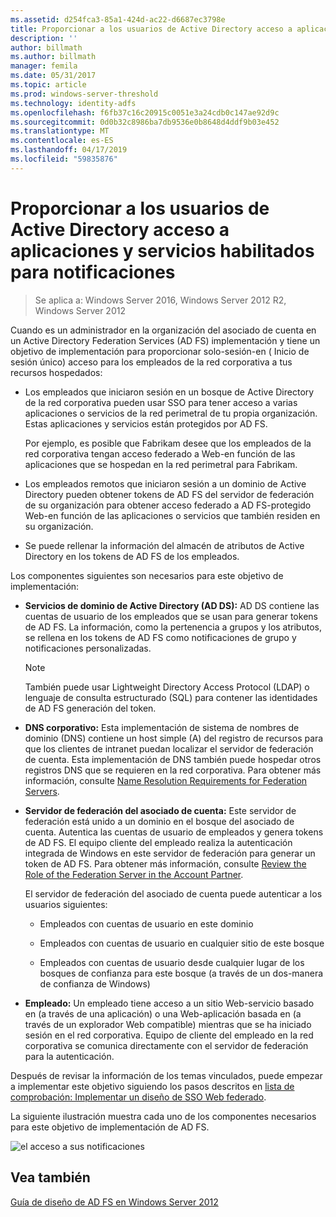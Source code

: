 ```yaml
---
ms.assetid: d254fca3-85a1-424d-ac22-d6687ec3798e
title: Proporcionar a los usuarios de Active Directory acceso a aplicaciones y servicios habilitados para notificaciones
description: ''
author: billmath
ms.author: billmath
manager: femila
ms.date: 05/31/2017
ms.topic: article
ms.prod: windows-server-threshold
ms.technology: identity-adfs
ms.openlocfilehash: f6fb37c16c20915c0051e3a24cdb0c147ae92d9c
ms.sourcegitcommit: 0d0b32c8986ba7db9536e0b8648d4ddf9b03e452
ms.translationtype: MT
ms.contentlocale: es-ES
ms.lasthandoff: 04/17/2019
ms.locfileid: "59835876"
---
```

# <a name="provide-your-active-directory-users-access-to-your-claims-aware-applications-and-services"></a>Proporcionar a los usuarios de Active Directory acceso a aplicaciones y servicios habilitados para notificaciones

>Se aplica a: Windows Server 2016, Windows Server 2012 R2, Windows Server 2012

Cuando es un administrador en la organización del asociado de cuenta en un Active Directory Federation Services \(AD FS\) implementación y tiene un objetivo de implementación para proporcionar solo\-sesión\-en \( Inicio de sesión único\) acceso para los empleados de la red corporativa a tus recursos hospedados:  
  
-   Los empleados que iniciaron sesión en un bosque de Active Directory de la red corporativa pueden usar SSO para tener acceso a varias aplicaciones o servicios de la red perimetral de tu propia organización. Estas aplicaciones y servicios están protegidos por AD FS.  
  
    Por ejemplo, es posible que Fabrikam desee que los empleados de la red corporativa tengan acceso federado a Web\-en función de las aplicaciones que se hospedan en la red perimetral para Fabrikam.  
  
-   Los empleados remotos que iniciaron sesión a un dominio de Active Directory pueden obtener tokens de AD FS del servidor de federación de su organización para obtener acceso federado a AD FS\-protegido Web\-en función de las aplicaciones o servicios que también residen en su organización.  
  
-   Se puede rellenar la información del almacén de atributos de Active Directory en los tokens de AD FS de los empleados.  
  
Los componentes siguientes son necesarios para este objetivo de implementación:  
  
-   **Servicios de dominio de Active Directory \(AD DS\):** AD DS contiene las cuentas de usuario de los empleados que se usan para generar tokens de AD FS. La información, como la pertenencia a grupos y los atributos, se rellena en los tokens de AD FS como notificaciones de grupo y notificaciones personalizadas.  
  
    > [!NOTE]  
    > También puede usar Lightweight Directory Access Protocol \(LDAP\) o lenguaje de consulta estructurado \(SQL\) para contener las identidades de AD FS generación del token.  
  
-   **DNS corporativo:** Esta implementación de sistema de nombres de dominio \(DNS\) contiene un host simple \(A\) del registro de recursos para que los clientes de intranet puedan localizar el servidor de federación de cuenta. Esta implementación de DNS también puede hospedar otros registros DNS que se requieren en la red corporativa. Para obtener más información, consulte [Name Resolution Requirements for Federation Servers](Name-Resolution-Requirements-for-Federation-Servers.md).  
  
-   **Servidor de federación del asociado de cuenta:** Este servidor de federación está unido a un dominio en el bosque del asociado de cuenta. Autentica las cuentas de usuario de empleados y genera tokens de AD FS. El equipo cliente del empleado realiza la autenticación integrada de Windows en este servidor de federación para generar un token de AD FS. Para obtener más información, consulte [Review the Role of the Federation Server in the Account Partner](Review-the-Role-of-the-Federation-Server-in-the-Account-Partner.md).  
  
    El servidor de federación del asociado de cuenta puede autenticar a los usuarios siguientes:  
  
    -   Empleados con cuentas de usuario en este dominio  
  
    -   Empleados con cuentas de usuario en cualquier sitio de este bosque  
  
    -   Empleados con cuentas de usuario desde cualquier lugar de los bosques de confianza para este bosque \(a través de un dos\-manera de confianza de Windows\)  
  
-   **Empleado:** Un empleado tiene acceso a un sitio Web\-servicio basado en \(a través de una aplicación\) o una Web\-aplicación basada en \(a través de un explorador Web compatible\) mientras que se ha iniciado sesión en el red corporativa. Equipo de cliente del empleado en la red corporativa se comunica directamente con el servidor de federación para la autenticación.  
  
Después de revisar la información de los temas vinculados, puede empezar a implementar este objetivo siguiendo los pasos descritos en [lista de comprobación: Implementar un diseño de SSO Web federado](../../ad-fs/deployment/Checklist--Implementing-a-Federated-Web-SSO-Design.md).  
  
La siguiente ilustración muestra cada uno de los componentes necesarios para este objetivo de implementación de AD FS.  
  
![el acceso a sus notificaciones](media/31394ea8-fecb-4372-ac3f-cc3cf566ffc9.gif)  
  
## <a name="see-also"></a>Vea también
[Guía de diseño de AD FS en Windows Server 2012](AD-FS-Design-Guide-in-Windows-Server-2012.md)

